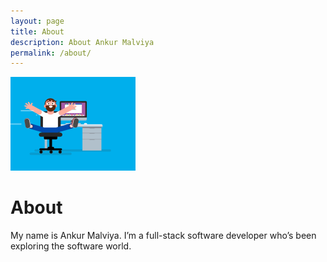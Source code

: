 ```yaml
---
layout: page
title: About
description: About Ankur Malviya
permalink: /about/
---
```


<img class="img-rounded" src="/assets/img/uploads/profile2.gif" alt="Thiago Rossener" width="200">

# About

My name is Ankur Malviya. I’m a full-stack software developer who’s been exploring the software world.